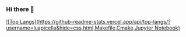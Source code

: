 ### Hi there 👋


[![Top Langs](https://github-readme-stats.vercel.app/api/top-langs/?username=luapicella&hide=css,html,Makefile,Cmake,Jupyter Notebook)](https://github.com/anuraghazra/github-readme-stats)

